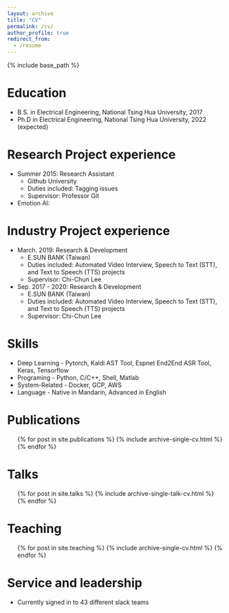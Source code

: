 ```yaml
---
layout: archive
title: "CV"
permalink: /cv/
author_profile: true
redirect_from:
  - /resume
---
```


{% include base_path %}

Education
======
* B.S. in Electrical Engineering, National Tsing Hua University, 2017
* Ph.D in Electrical Engineering, National Tsing Hua University, 2022 (expected)

Research Project experience
======
* Summer 2015: Research Assistant
  * Github University
  * Duties included: Tagging issues
  * Supervisor: Professor Git
* Emotion AI: 

Industry Project experience
======
* March. 2019: Research & Development
  * E.SUN BANK (Taiwan)
  * Duties included: Automated Video Interview, Speech to Text (STT), and Text to Speech (TTS) projects
  * Supervisor: Chi-Chun Lee
* Sep. 2017 - 2020: Research & Development
  * E.SUN BANK (Taiwan)
  * Duties included: Automated Video Interview, Speech to Text (STT), and Text to Speech (TTS) projects
  * Supervisor: Chi-Chun Lee
  
Skills
======
* Deep Learning - Pytorch, Kaldi AST Tool, Espnet End2End ASR Tool, Keras, Tensorflow
* Programing - Python, C/C++, Shell, Matlab
* System-Related - Docker, GCP, AWS
* Language - Native in Mandarin, Advanced in English

Publications
======
  <ul>{% for post in site.publications %}
    {% include archive-single-cv.html %}
  {% endfor %}</ul>
  
Talks
======
  <ul>{% for post in site.talks %}
    {% include archive-single-talk-cv.html %}
  {% endfor %}</ul>
  
Teaching
======
  <ul>{% for post in site.teaching %}
    {% include archive-single-cv.html %}
  {% endfor %}</ul>
  
Service and leadership
======
* Currently signed in to 43 different slack teams
